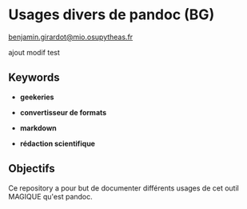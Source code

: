 # Usages divers de pandoc (BG) 

benjamin.girardot@mio.osupytheas.fr 


ajout modif test

## Keywords 

+ **geekeries** 

+ **convertisseur de formats**

+ **markdown** 

+ **rédaction scientifique** 


## Objectifs 

Ce repository a pour but de documenter différents usages de cet outil MAGIQUE qu'est pandoc. 


